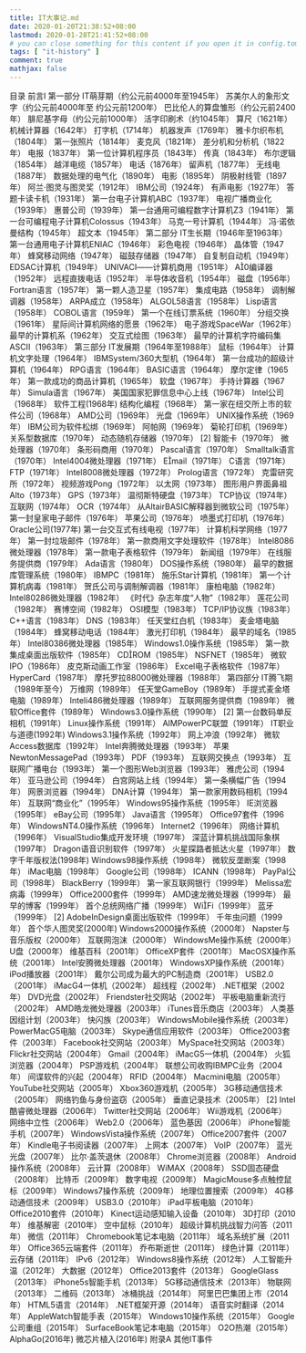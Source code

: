 ```yaml
---
title: IT大事记.md
date: 2020-01-20T21:38:52+08:00
lastmod: 2020-01-28T21:41:52+08:00
# you can close something for this content if you open it in config.toml.
tags: [ "it-history" ]
comment: true
mathjax: false
---
```


目录
前言Ⅰ
第一部分
IT萌芽期（约公元前4000年至1945年）
苏美尔人的象形文字（约公元前4000年至
约公元前1200年）
巴比伦人的算盘雏形（约公元前2400年）
腓尼基字母（约公元前1000年）
活字印刷术（约1045年）
算尺（1621年）
机械计算器（1642年）
打字机（1714年）
机器发声（1769年）
雅卡尔织布机（1804年）
第一张照片（1814年）
麦克风（1821年）
差分机和分析机（1822年）
电报（1837年）
第一位计算机程序员（1843年）
传真（1843年）
布尔逻辑（1854年）
越洋电缆（1857年）
电话（1876年）
留声机（1877年）
无线电（1887年）
数据处理的电气化（1890年）
电影（1895年）
阴极射线管（1897年）
阿兰·图灵与图灵奖（1912年）
IBM公司（1924年）
有声电影（1927年）
答题卡读卡机（1931年）
第一台电子计算机ABC（1937年）
电视广播商业化（1939年）
惠普公司（1939年）
第一台通用可编程数字计算机Z3（1941年）
第一台可编程电子计算机Colossus（1943年）
马克一号计算机（1944年）
冯·诺依曼结构（1945年）
超文本（1945年）
第二部分
IT生长期（1946年至1963年）
第一台通用电子计算机ENIAC（1946年）
彩色电视（1946年）
晶体管（1947年）
蜂窝移动网络（1947年）
磁鼓存储器（1947年）
自复制自动机（1949年）
EDSAC计算机（1949年）
UNIVACⅠ——计算机商用（1951年）
A0编译器（1952年）
远程直拨电话（1952年）
半导体收音机（1954年）
磁盘（1956年）
Fortran语言（1957年）
第一颗人造卫星（1957年）
集成电路（1958年）
调制解调器（1958年）
ARPA成立（1958年）
ALGOL58语言（1958年）
Lisp语言（1958年）
COBOL语言（1959年）
第一个在线订票系统（1960年）
分组交换（1961年）
星际间计算机网络的愿景（1962年）
电子游戏SpaceWar（1962年）
最早的计算机系（1962年）
交互式绘图（1963年）
最早的计算机字符编码集ASCII（1963年）
第三部分
IT发展期（1964年至1988年）
鼠标（1964年）
计算机文字处理（1964年）
IBMSystem/360大型机（1964年）
第一台成功的超级计算机（1964年）
RPG语言（1964年）
BASIC语言（1964年）
摩尔定律（1965年）
第一款成功的商品计算机（1965年）
软盘（1967年）
手持计算器（1967年）
Simula语言（1967年）
美国国家犯罪信息中心上线（1967年）
Intel公司（1968年）
软件工程(1968年)
结构化编程（1968年）
第一家在纽交所上市的软件公司（1968年）
AMD公司（1969年）
光盘（1969年）
UNIX操作系统（1969年）
IBM公司为软件松绑（1969年）
阿帕网（1969年）
菊轮打印机（1969年）
关系型数据库（1970年）
动态随机存储器（1970年） [2] 
智能卡（1970年）
微处理器（1970年）
条形码商用（1970年）
Pascal语言（1970年）
Smalltalk语言（1970年）
Intel4004微处理器（1971年）
Email（1971年）
C语言（1971年）
FTP（1971年）
Intel8008微处理器（1972年）
Prolog语言（1972年）
克雷研究所（1972年）
视频游戏Pong（1972年）
以太网（1973年）
图形用户界面鼻祖Alto（1973年）
GPS（1973年）
温彻斯特硬盘（1973年）
TCP协议（1974年）
互联网（1974年）
OCR（1974年）
从AltairBASIC解释器到微软公司（1975年）
第一封皇家电子邮件（1976年）
苹果公司（1976年）
喷墨式打印机（1976年）
Oracle公司(1977年)
第一台交互式有线电视（1977年）
计算机科学网络（1977年）
第一封垃圾邮件（1978年）
第一款商用文字处理软件（1978年）
Intel8086微处理器（1978年）
第一款电子表格软件（1979年）
新闻组（1979年）
在线服务提供商（1979年）
Ada语言（1980年）
DOS操作系统（1980年）
最早的数据库管理系统（1980年）
IBMPC（1981年）
施乐Star计算机（1981年）
第一个计算机病毒（1981年）
贺氏公司与调制解调器（1981年）
康柏电脑（1982年）
Intel80286微处理器（1982年）
《时代》杂志年度“人物”（1982年）
莲花公司（1982年）
赛博空间（1982年）
OSI模型（1983年）
TCP/IP协议族（1983年）
C++语言（1983年）
DNS（1983年）
任天堂红白机（1983年）
麦金塔电脑（1984年）
蜂窝移动电话（1984年）
激光打印机（1984年）
最早的域名（1985年）
Intel80386微处理器（1985年）
Windows1.0操作系统（1985年）
第一款集成桌面出版软件（1985年）
CDROM（1985年）
NSFNET（1985年）
微软IPO（1986年）
皮克斯动画工作室（1986年）
Excel电子表格软件（1987年）
HyperCard（1987年）
摩托罗拉88000微处理器（1988年）
第四部分
IT腾飞期（1989年至今）
万维网（1989年）
任天堂GameBoy（1989年）
手提式麦金塔电脑（1989年）
Inteli486微处理器（1989年）
互联网服务提供商（1989年）
微软Office套件（1989年）
Windows3.0操作系统（1990年） [2] 
第一台数码单反相机（1991年）
Linux操作系统（1991年）
AIMPowerPC联盟（1991年）
IT职业与道德(1992年)
Windows3.1操作系统（1992年）
网上冲浪（1992年）
微软Access数据库（1992年）
Intel奔腾微处理器（1993年）
苹果NewtonMessagePad（1993年）
PDF（1993年）
互联网交换点（1993年）
互联网广播电台（1993年）
第一个图形Web浏览器（1993年）
雅虎公司（1994年）
亚马逊公司（1994年）
白宫网站上线（1994年）
第一条横幅广告（1994年）
网景浏览器（1994年）
DNA计算（1994年）
第一款家用数码相机（1994年）
互联网“商业化”（1995年）
Windows95操作系统（1995年）
IE浏览器（1995年）
eBay公司（1995年）
Java语言（1995年）
Office97套件（1996年）
WindowsNT4.0操作系统（1996年）
Internet2（1996年）
网络计算机（1996年）
VisualStudio集成开发环境（1997年）
深蓝计算机挑战国际象棋（1997年）
Dragon语音识别软件（1997年）
火星探路者抵达火星（1997年）
数字千年版权法(1998年)
Windows98操作系统（1998年）
微软反垄断案（1998年）
iMac电脑（1998年）
Google公司（1998年）
ICANN（1998年）
PayPal公司（1998年）
BlackBerry（1999年）
第一家互联网银行（1999年）
Melissa宏病毒（1999年）
Office2000套件（1999年）
AMD速龙微处理器（1999年）
最早的博客（1999年）
首个总统网络广播（1999年）
WiFi（1999年）
蓝牙（1999年） [2] 
AdobeInDesign桌面出版软件（1999年）
千年虫问题（1999年）
首个华人图灵奖(2000年)
Windows2000操作系统（2000年）
Napster与音乐版权（2000年）
互联网泡沫（2000年）
WindowsMe操作系统（2000年）
U盘（2000年）
维基百科（2001年）
OfficeXP套件（2001年）
MacOSX操作系统（2001年）
Intel安腾微处理器（2001年）
WindowsXP操作系统（2001年）
iPod播放器（2001年）
戴尔公司成为最大的PC制造商（2001年）
USB2.0（2001年）
iMacG4一体机（2002年）
超线程（2002年）
.NET框架（2002年）
DVD光盘（2002年）
Friendster社交网站（2002年）
平板电脑重新流行（2002年）
AMD皓龙微处理器（2003年）
iTunes音乐商店（2003年）
人类基因组计划（2003年）
快闪族（2003年）
WindowsMobile操作系统（2003年）
PowerMacG5电脑（2003年）
Skype通信应用软件（2003年）
Office2003套件（2003年）
Facebook社交网站（2003年）
MySpace社交网站（2003年）
Flickr社交网站（2004年）
Gmail（2004年）
iMacG5一体机（2004年）
火狐浏览器（2004年）
PSP游戏机（2004年）
联想公司收购IBMPC业务（2004年）
间谍软件的兴起（2004年）
RFID（2004年）
Macmini电脑（2005年）
YouTube社交网站（2005年）
Xbox360游戏机（2005年）
3G移动通信技术（2005年）
网络钓鱼与身份盗窃（2005年）
垂直记录技术（2005年） [2] 
Intel酷睿微处理器（2006年）
Twitter社交网站（2006年）
Wii游戏机（2006年）
网络中立性（2006年）
Web2.0（2006年）
蓝色基因（2006年）
iPhone智能手机（2007年）
WindowsVista操作系统（2007年）
Office2007套件（2007年）
Kindle电子书阅读器（2007年）
上网本（2007年）
VoIP（2007年）
蓝光光盘（2007年）
比尔·盖茨退休（2008年）
Chrome浏览器（2008年）
Android操作系统（2008年）
云计算（2008年）
WiMAX（2008年）
SSD固态硬盘（2008年）
比特币（2009年）
数字电视（2009年）
MagicMouse多点触控鼠标（2009年）
Windows7操作系统（2009年）
地理位置搜索（2009年）
4G移动通信技术（2009年）
USB3.0（2010年）
iPad平板电脑（2010年）
Office2010套件（2010年）
Kinect运动感知输入设备（2010年）
3D打印（2010年）
维基解密（2010年）
空中鼠标（2010年）
超级计算机挑战智力问答（2011年）
微信（2011年）
Chromebook笔记本电脑（2011年）
域名系统扩展（2011年）
Office365云端套件（2011年）
乔布斯逝世（2011年）
绿色计算（2011年）
云存储（2011年）
IPv6（2012年）
Windows8操作系统（2012年）
人工智能升温（2012年）
大数据（2012年）
Office2013套件（2013年）
GoogleGlass（2013年）
iPhone5s智能手机（2013年）
5G移动通信技术（2013年）
物联网（2013年）
二维码（2013年）
冰桶挑战（2014年）
阿里巴巴集团上市（2014年）
HTML5语言（2014年）
.NET框架开源（2014年）
语音实时翻译（2014年）
AppleWatch智能手表（2015年）
Windows10操作系统（2015年）
Google公司重组（2015年）
SurfaceBook笔记本电脑（2015年）
O2O热潮（2015年）
AlphaGo(2016年)
微芯片植入(2016年)
附录A
其他IT事件
